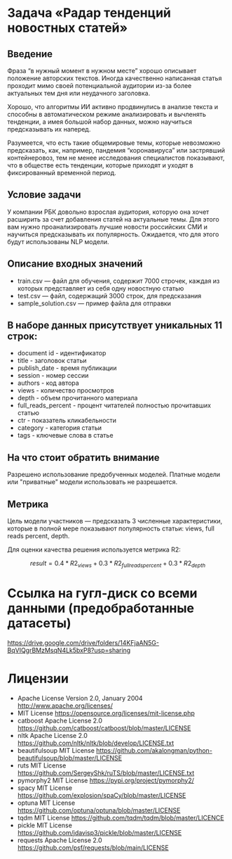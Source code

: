 # Задача «Радар тенденций новостных статей»

## Введение

Фраза “в нужный момент в нужном месте” хорошо описывает положение авторских текстов. Иногда качественно написанная статья проходит мимо своей потенциальной аудитории из-за более актуальных тем дня или неудачного заголовка.

Хорошо, что алгоритмы ИИ активно продвинулись в анализе текста и способны в автоматическом режиме анализировать и вычленять тенденции, а имея большой набор данных, можно научиться предсказывать их наперед.

Разумеется, что есть такие общемировые темы, которые невозможно предсказать, как, например, пандемия “коронавируса” или застрявший контейнеровоз, тем не менее исследования специалистов показывают, что в обществе есть тенденции, которые приходят и уходят в фиксированный временной период.

## Условие задачи

У компании РБК довольно взрослая аудитория, которую она хочет расширить за счет добавления статей на актуальные темы. Для этого вам нужно проанализировать лучшие новости российских СМИ и научиться предсказывать их популярность. Ожидается, что для этого будут использованы NLP модели.

## Описание входных значений

* train.csv — файл для обучения, содержит 7000 строчек, каждая из которых представляет из себя одну новостную статью
* test.csv — файл, содержащий 3000 строк, для предсказания
* sample_solution.csv — пример файла для отправки

## В наборе данных присутствует уникальных 11 строк:

* document id - идентификатор
* title - заголовок статьи
* publish_date - время публикации
* session - номер сессии
* authors - код автора
* views - количество просмотров
* depth - объем прочитанного материала
* full_reads_percent - процент читателей полностью прочитавших статью
* ctr - показатель кликабельности
* category - категория статьи
* tags - ключевые слова в статье

## На что стоит обратить внимание

Разрешено использование предобученных моделей. Платные модели или "приватные" модели использовать не разрешается.

## Метрика

Цель модели участников — предсказать 3 численные характеристики, которые в полной мере показывают популярность статьи: views, full reads percent, depth.

Для оценки качества решения используется метрика R2:

$$result = 0.4*R2_{views}+0.3*R2_{fullreadspercent}+0.3*R2_{depth}$$


# Ссылка на гугл-диск со всеми данными (предобработанные датасеты)
https://drive.google.com/drive/folders/14KFjaAN5G-BqVIQgrBMzMsqN4Lk5bxP8?usp=sharing

# Лицензии
- Apache License Version 2.0, January 2004 http://www.apache.org/licenses/
- MIT License https://opensource.org/licenses/mit-license.php
- catboost Apache License 2.0 https://github.com/catboost/catboost/blob/master/LICENSE
- nltk Apache License 2.0 https://github.com/nltk/nltk/blob/develop/LICENSE.txt
- beautifulsoup MIT License https://github.com/akalongman/python-beautifulsoup/blob/master/LICENSE
- ruts MIT License https://github.com/SergeyShk/ruTS/blob/master/LICENSE.txt
- pymorphy2 MIT License https://pypi.org/project/pymorphy2/
- spacy MIT License https://github.com/explosion/spaCy/blob/master/LICENSE
- optuna MIT License https://github.com/optuna/optuna/blob/master/LICENSE
- tqdm MIT License https://github.com/tqdm/tqdm/blob/master/LICENCE
- pickle MIT License https://github.com/jdavisp3/pickle/blob/master/LICENSE
- requests Apache License 2.0 https://github.com/psf/requests/blob/main/LICENSE
